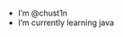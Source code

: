 - I’m @chust1n
- I’m currently learning java

<!---
chust1nn/chust1nn is a ✨ special ✨ repository because its `README.md` (this file) appears on your GitHub profile.
You can click the Preview link to take a look at your changes.
--->
